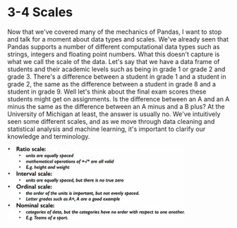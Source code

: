# 3-4 Scales

Now that we've covered many of the mechanics of Pandas, I want to stop and talk for a moment about data types and scales. We've already seen that Pandas supports a number of different computational data types such as strings, integers and floating point numbers. What this doesn't capture is what we call the scale of the data. Let's say that we have a data frame of students and their academic levels such as being in grade 1 or grade 2 and grade 3. There's a difference between a student in grade 1 and a student in grade 2, the same as the difference between a student in grade 8 and a student in grade 9. Well let's think about the final exam scores these students might get on assignments. Is the difference between an A and an A minus the same as the difference between an A minus and a B plus? At the University of Michigan at least, the answer is usually no. We've intuitively seen some different scales, and as we move through data cleaning and statistical analysis and machine learning, it's important to clarify our knowledge and terminology.

<img src='https://github.com/siyinghan/Notes/raw/master/Applied%20Data%20Science%20with%20Python%20(Coursera%20Specialization)/01%20Introduction%20to%20Data%20Science%20in%20Python/Image/064.png' alt='064' width='80%' />